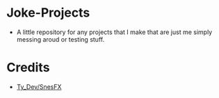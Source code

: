 # Joke-Projects

* A little repository for any projects that I make that are just me simply messing aroud or testing stuff.

# Credits

* [Ty_Dev/SnesFX](https://twitter.com/SnesFX)
